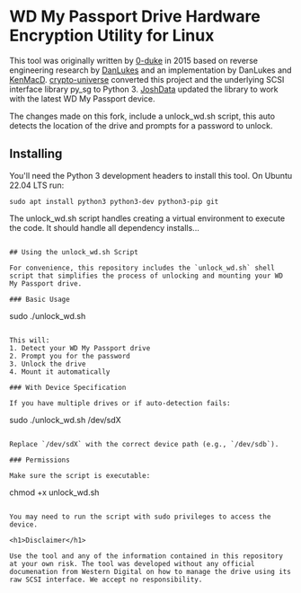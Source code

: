 # WD My Passport Drive Hardware Encryption Utility for Linux

This tool was originally written by [0-duke](https://github.com/0-duke/wdpassport-utils) in 2015 based on reverse engineering research by [DanLukes](https://github.com/DanLukes) and an implementation by DanLukes and [KenMacD](https://github.com/KenMacD/wdpassport-utils). [crypto-universe](https://github.com/crypto-universe/wdpassport-utils) converted this project and the underlying SCSI interface library py_sg to Python 3. [JoshData](https://github.com/JoshData/wdpassport-utils) updated the library to work with the latest WD My Passport device.

The changes made on this fork, include a unlock_wd.sh script, this auto detects the location of the drive and prompts for a password to unlock.

## Installing

You'll need the Python 3 development headers to install this tool. On Ubuntu 22.04 LTS run:

```
sudo apt install python3 python3-dev python3-pip git
```

The unlock_wd.sh script handles creating a virtual environment to execute the code.  It should handle all dependency installs...
```

## Using the unlock_wd.sh Script

For convenience, this repository includes the `unlock_wd.sh` shell script that simplifies the process of unlocking and mounting your WD My Passport drive.

### Basic Usage

```
sudo ./unlock_wd.sh
```

This will:
1. Detect your WD My Passport drive
2. Prompt you for the password
3. Unlock the drive
4. Mount it automatically

### With Device Specification

If you have multiple drives or if auto-detection fails:

```
sudo ./unlock_wd.sh /dev/sdX
```

Replace `/dev/sdX` with the correct device path (e.g., `/dev/sdb`).

### Permissions

Make sure the script is executable:

```
chmod +x unlock_wd.sh
```

You may need to run the script with sudo privileges to access the device.

<h1>Disclaimer</h1>

Use the tool and any of the information contained in this repository at your own risk. The tool was developed without any official documenation from Western Digital on how to manage the drive using its raw SCSI interface. We accept no responsibility.
